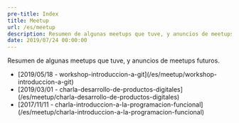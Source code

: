 ```yaml
---
pre-title: Index
title: Meetup
url: /es/meetup
description: Resumen de algunas meetups que tuve, y anuncios de meetups futuros.
date: 2019/07/24 00:00:00
---
```


Resumen de algunas meetups que tuve, y anuncios de meetups futuros.

<nav id="file">
	<ul>
		<li>[<span class="mobile-hide">2019/05/18 - </span>workshop-introduccion-a-git](/es/meetup/workshop-introduccion-a-git)</li>
		<li>[<span class="mobile-hide">2019/03/01 - </span>charla-desarrollo-de-productos-digitales](/es/meetup/charla-desarrollo-de-productos-digitales)</li>
		<li>[<span class="mobile-hide">2017/11/11 - </span>charla-introduccion-a-la-programacion-funcional](/es/meetup/charla-introduccion-a-la-programacion-funcional)</li>
	</ul>
</nav>
<nav id="dir">
	<ul>
	</ul>
</nav>
